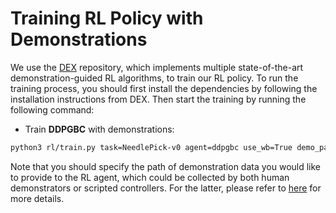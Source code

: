 # Training RL Policy with Demonstrations
We use the [DEX](https://github.com/med-air/DEX/tree/main) repository, which implements multiple state-of-the-art demonstration-guided RL algorithms, to train our RL policy. To run the training process, you should first install the dependencies by following the installation instructions from DEX. Then start the training by running the following command:
- Train **DDPGBC** with demonstrations:
```bash
python3 rl/train.py task=NeedlePick-v0 agent=ddpgbc use_wb=True demo_path=your_demo_path
```

Note that you should specify the path of demonstration data you would like to provide to the RL agent, which could be collected by both human demonstrators or scripted controllers. For the latter, please refer to [here](../surrol/data/) for more details. 